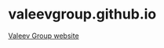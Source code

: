 valeevgroup.github.io
=====================

[Valeev Group website](https://valeevgroup.github.io/)
